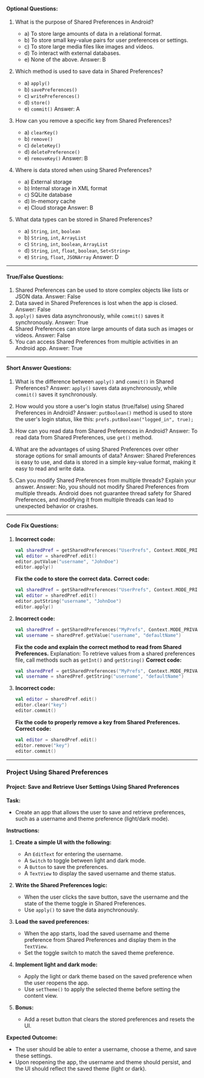 #### **Optional Questions:**

1. What is the purpose of Shared Preferences in Android?
   - a) To store large amounts of data in a relational format.
   - b) To store small key-value pairs for user preferences or settings.
   - c) To store large media files like images and videos.
   - d) To interact with external databases.
   - e) None of the above.
   Answer: B

2. Which method is used to save data in Shared Preferences?
   - a) `apply()`
   - b) `savePreferences()`
   - c) `writePreferences()`
   - d) `store()`
   - e) `commit()`
   Answer: A

3. How can you remove a specific key from Shared Preferences?
   - a) `clearKey()`
   - b) `remove()`
   - c) `deleteKey()`
   - d) `deletePreference()`
   - e) `removeKey()`
   Answer: B

4. Where is data stored when using Shared Preferences?
   - a) External storage
   - b) Internal storage in XML format
   - c) SQLite database
   - d) In-memory cache
   - e) Cloud storage
    Answer: B

5. What data types can be stored in Shared Preferences?
   - a) `String`, `int`, `boolean`
   - b) `String`, `int`, `ArrayList`
   - c) `String`, `int`, `boolean`, `ArrayList`
   - d) `String`, `int`, `float`, `boolean`, `Set<String>`
   - e) `String`, `float`, `JSONArray`
   Answer: D

---

#### **True/False Questions:**

1. Shared Preferences can be used to store complex objects like lists or JSON data. 
Answer: False
2. Data saved in Shared Preferences is lost when the app is closed.
Answer: False
3. `apply()` saves data asynchronously, while `commit()` saves it synchronously. 
Answer: True
4. Shared Preferences can store large amounts of data such as images or videos.
Answer: False
5. You can access Shared Preferences from multiple activities in an Android app. 
Answer: True

---

#### **Short Answer Questions:**

1. What is the difference between `apply()` and `commit()` in Shared Preferences?
Answer: `apply()` saves data asynchronously, while `commit()` saves it synchronously.

2. How would you store a user's login status (true/false) using Shared Preferences in Android?
Answer: `putBoolean()` method is used to store the user's login status, like this:  `prefs.putBoolean("logged_in", true);`

3. How can you read data from Shared Preferences in Android?
Answer: To read data from Shared Preferences, use `get()` method.

4. What are the advantages of using Shared Preferences over other storage options for small amounts of data?
Answer: Shared Preferences is easy to use, and data is stored in a simple key-value format, making it easy to read and write data.

5. Can you modify Shared Preferences from multiple threads? Explain your answer.
Answer: No, you should not modify Shared Preferences from multiple threads. Android does not guarantee thread safety for Shared Preferences, and modifying it from multiple threads can lead to unexpected behavior or crashes.


---

#### **Code Fix Questions:**

1. **Incorrect code:**
   ```kotlin
   val sharedPref = getSharedPreferences("UserPrefs", Context.MODE_PRIVATE)
   val editor = sharedPref.edit()
   editor.putValue("username", "JohnDoe")
   editor.apply()
   ```
   **Fix the code to store the correct data.**
   **Correct code:**
   ```kotlin
   val sharedPref = getSharedPreferences("UserPrefs", Context.MODE_PRIVATE)
   val editor = sharedPref.edit()
   editor.putString("username", "JohnDoe")
   editor.apply()
   ```

2. **Incorrect code:**
   ```kotlin
   val sharedPref = getSharedPreferences("MyPrefs", Context.MODE_PRIVATE)
   val username = sharedPref.getValue("username", "defaultName")
   ```
   **Fix the code and explain the correct method to read from Shared Preferences.**
   Explanation:  To retrieve values from a shared preferences file, call methods such as `getInt()` and `getString()`
   **Correct code:**
   ```kotlin
   val sharedPref = getSharedPreferences("MyPrefs", Context.MODE_PRIVATE)
   val username = sharedPref.getString("username", "defaultName")
   ```

3. **Incorrect code:**
   ```kotlin
   val editor = sharedPref.edit()
   editor.clear("key")
   editor.commit()
   ```
   **Fix the code to properly remove a key from Shared Preferences.**
   **Correct code:**
   ```kotlin
   val editor = sharedPref.edit()
   editor.remove("key")
   editor.commit()
   ```

---

### Project Using Shared Preferences

#### **Project: Save and Retrieve User Settings Using Shared Preferences**

**Task:**
- Create an app that allows the user to save and retrieve preferences, such as a username and theme preference (light/dark mode).

**Instructions:**

1. **Create a simple UI with the following:**
   - An `EditText` for entering the username.
   - A `Switch` to toggle between light and dark mode.
   - A `Button` to save the preferences.
   - A `TextView` to display the saved username and theme status.

2. **Write the Shared Preferences logic:**
   - When the user clicks the save button, save the username and the state of the theme toggle in Shared Preferences.
   - Use `apply()` to save the data asynchronously.

3. **Load the saved preferences:**
   - When the app starts, load the saved username and theme preference from Shared Preferences and display them in the `TextView`.
   - Set the toggle switch to match the saved theme preference.

4. **Implement light and dark mode:**
   - Apply the light or dark theme based on the saved preference when the user reopens the app.
   - Use `setTheme()` to apply the selected theme before setting the content view.

5. **Bonus:**
   - Add a reset button that clears the stored preferences and resets the UI.

**Expected Outcome:**
- The user should be able to enter a username, choose a theme, and save these settings.
- Upon reopening the app, the username and theme should persist, and the UI should reflect the saved theme (light or dark).

